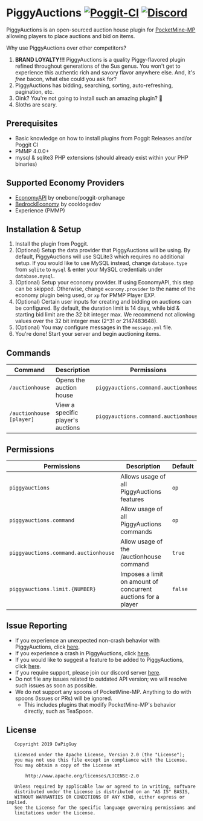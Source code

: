 # PiggyAuctions [![Poggit-CI](https://poggit.pmmp.io/shield.dl/PiggyAuctions)](https://poggit.pmmp.io/p/PiggyAuctions) [![Discord](https://img.shields.io/discord/330850307607363585?logo=discord)](https://discord.gg/qmnDsSD)

PiggyAuctions is an open-sourced auction house plugin for [PocketMine-MP](https://github.com/pmmp/PocketMine-MP) allowing players to place auctions and bid on items.

Why use PiggyAuctions over other competitors?
1. **BRAND LOYALTY!!!** PiggyAuctions is a quality Piggy-flavored plugin refined throughout generations of the Sus genus. You won't get to experience this authentic rich and savory flavor anywhere else. And, it's *free* bacon, what else could you ask for?
2. PiggyAuctions has bidding, searching, sorting, auto-refreshing, pagination, etc.
3. Oink? You're not going to install such an amazing plugin? 🐷
4. Sloths are scary.

## Prerequisites
* Basic knowledge on how to install plugins from Poggit Releases and/or Poggit CI
* PMMP 4.0.0+
* mysql & sqlite3 PHP extensions (should already exist within your PHP binaries)

## Supported Economy Providers

* [EconomyAPI](https://poggit.pmmp.io/p/EconomyAPI) by onebone/poggit-orphanage
* [BedrockEconomy](https://poggit.pmmp.io/p/BedrockEconomy) by cooldogedev
* Experience (PMMP)

## Installation & Setup
1. Install the plugin from Poggit.
2. (Optional) Setup the data provider that PiggyAuctions will be using. By default, PiggyAuctions will use SQLite3 which requires no additional setup. If you would like to use MySQL instead, change `database.type` from `sqlite` to `mysql` & enter your MySQL credentials under `database.mysql`.
3. (Optional) Setup your economy provider. If using EconomyAPI, this step can be skipped. Otherwise, change `economy.provider` to the name of the economy plugin being used, or `xp` for PMMP Player EXP.
4. (Optional) Certain user inputs for creating and bidding on auctions can be configured. By default, the duration limit is 14 days, while bid & starting bid limit are the 32 bit integer max. We recommend not allowing values over the 32 bit integer max (2^31 or 2147483648).
5. (Optional) You may configure messages in the `message.yml` file.
6. You're done! Start your server and begin auctioning items.

## Commands
| Command                  | Description                       | Permissions                          | Aliases |
|--------------------------|-----------------------------------|--------------------------------------|---------|
| `/auctionhouse`          | Opens the auction house           | `piggyauctions.command.auctionhouse` | `/ah`   |
| `/auctionhouse [player]` | View a specific player's auctions | `piggyauctions.command.auctionhouse` | `/ah`   |

## Permissions
| Permissions                          | Description                                                   | Default |
|--------------------------------------|---------------------------------------------------------------|---------|
| `piggyauctions`                      | Allows usage of all PiggyAuctions features                    | `op`    |
| `piggyauctions.command`              | Allow usage of all PiggyAuctions commands                     | `op`    |
| `piggyauctions.command.auctionhouse` | Allow usage of the /auctionhouse command                      | `true`  |
| `piggyauctions.limit.{NUMBER}`       | Imposes a limit on amount of concurrent auctions for a player | `false` |

## Issue Reporting
* If you experience an unexpected non-crash behavior with PiggyAuctions, click [here](https://github.com/DaPigGuy/PiggyAuctions/issues/new?assignees=DaPigGuy&labels=bug&template=bug_report.md&title=).
* If you experience a crash in PiggyAuctions, click [here](https://github.com/DaPigGuy/PiggyAuctions/issues/new?assignees=DaPigGuy&labels=bug&template=crash.md&title=).
* If you would like to suggest a feature to be added to PiggyAuctions, click [here](https://github.com/DaPigGuy/PiggyAuctions/issues/new?assignees=DaPigGuy&labels=suggestion&template=suggestion.md&title=).
* If you require support, please join our discord server [here](https://discord.gg/qmnDsSD).
* Do not file any issues related to outdated API version; we will resolve such issues as soon as possible.
* We do not support any spoons of PocketMine-MP. Anything to do with spoons (Issues or PRs) will be ignored.
  * This includes plugins that modify PocketMine-MP's behavior directly, such as TeaSpoon.

## License
```
   Copyright 2019 DaPigGuy

   Licensed under the Apache License, Version 2.0 (the "License");
   you may not use this file except in compliance with the License.
   You may obtain a copy of the License at

       http://www.apache.org/licenses/LICENSE-2.0

   Unless required by applicable law or agreed to in writing, software
   distributed under the License is distributed on an "AS IS" BASIS,
   WITHOUT WARRANTIES OR CONDITIONS OF ANY KIND, either express or implied.
   See the License for the specific language governing permissions and
   limitations under the License.

```